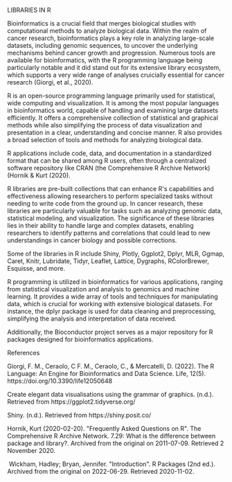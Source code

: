 LIBRARIES IN R

Bioinformatics is a crucial field that merges biological studies with computational methods to analyze biological data. Within the realm of cancer research, bioinformatics plays a key role in analyzing large-scale datasets, including genomic sequences, to uncover the underlying mechanisms behind cancer growth and progression. Numerous tools are available for bioinformatics, with the R programming language being particularly notable and it did stand out for its extensive library ecosystem, which supports a very wide range of analyses cruicially essential for cancer research (Giorgi, et al., 2020).

R is an open-source programming language primarily used for statistical, wide computing and visualization. It is among the most popular languages in bioinformatics world, capable of handling and examining large datasets efficiently. It offers a comprehensive collection of statistical and graphical methods while also simplifying the process of data visualization and presentation in a clear, understanding and concise manner. R also provides a broad selection of tools and methods for analyzing biological data.

R applications include code, data, and documentation in a standardized format that can be shared among R users, often through a centralized software repository like CRAN (the Comprehensive R Archive Network) (Hornik & Kurt (2020).

R libraries are pre-built collections that can enhance R's capabilities and effectiveness allowing researchers to perform specialized tasks without needing to write code from the ground up. In cancer research, these libraries are particularly valuable for tasks such as analyzing genomic data, statistical modeling, and visualization. The significance of these libraries lies in their ability to handle large and complex datasets, enabling researchers to identify patterns and correlations that could lead to new understandings in cancer biology and possible corrections.

Some of the libraries in R include Shiny, Plotly, Ggplot2, Dplyr, MLR, Ggmap, Caret, Knitr, Lubridate, Tidyr, Leaflet, Lattice, Dygraphs, RColorBrewer, Esquisse, and more.

R programming is utilized in bioinformatics for various applications, ranging from statistical visualization and analysis to genomics and machine learning. It provides a wide array of tools and techniques for manipulating data, which is crucial for working with extensive biological datasets. For instance, the dplyr package is used for data cleaning and preprocessing, simplifying the analysis and interpretation of data received.

Additionally, the Bioconductor project serves as a major repository for R packages designed for bioinformatics applications.

References

Giorgi, F. M., Ceraolo, C F. M., Ceraolo, C., & Mercatelli, D. (2022). The R Language: An Engine for Bioinformatics and Data Science. Life, 12(5). https\://doi.org/10.3390/life12050648

Create elegant data visualisations using the grammar of graphics. (n.d.). Retrieved from https\://ggplot2.tidyverse.org/

Shiny. (n.d.). Retrieved from https\://shiny.posit.co/

Hornik, Kurt (2020-02-20). "Frequently Asked Questions on R". The Comprehensive R Archive Network. 7.29: What is the difference between package and library?. Archived from the original on 2011-07-09. Retrieved 2 November 2020.

 Wickham, Hadley; Bryan, Jennifer. "Introduction". R Packages (2nd ed.). Archived from the original on 2022-06-29. Retrieved 2020-11-02.
